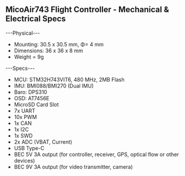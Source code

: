 ## MicoAir743 Flight Controller - Mechanical & Electrical Specs

---Physical---
- Mounting: 30.5 x 30.5 mm, Φ= 4 mm
- Dimensions: 36 x 36 x 8 mm
- Weight = 9g

---Specs---
- MCU: STM32H743VIT6, 480 MHz, 2MB Flash
- IMU: BMI088/BMI270 (Dual IMU)
- Baro: DPS310
- OSD: AT7456E
- MicroSD Card Slot
- 7x UART
- 10x PWM
- 1x CAN
- 1x I2C
- 1x SWD
- 2x ADC (VBAT, Current)
- USB Type-C
- BEC 5V 3A output (for controller, receiver, GPS, optical flow or other devices)
- BEC 9V 3A output (for video transmitter, camera)
